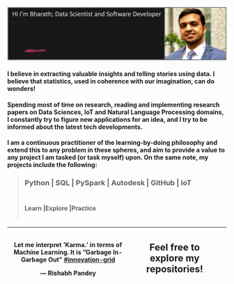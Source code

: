 
![Image description here](https://raw.githubusercontent.com/BharathKumarS/BharathKumarS/master/Bharath-Img_Intro.gif "Welcome to my GitHub")

#### I believe in extracting valuable insights and telling stories using data. I believe that statistics, used in coherence with our imagination, can do wonders! <br>

#### Spending most of time on research, reading and implementing research papers on Data Sciences, IoT and Natural Language Processing domains, I constantly try to figure new applications for an idea, and I try to be informed about the latest tech developments. <br>

#### I am a continuous practitioner of the learning-by-doing philosophy and extend this to any problem in these spheres, and aim to provide a value to any project I am tasked (or task myself) upon. On the same note, my projects include the following: <br>

> ### Python | SQL | PySpark | Autodesk | GitHub | IoT <br> <br>
> #### Learn |Explore |Practice <br> <br>

<table class='tg'>
  <thead>
    <tr>
      <th class='tg-0pky'>
        <div class='center'>
          <p lang="en" dir="ltr">Let me interpret ’Karma.’ in terms of Machine Learning. It is ”Garbage In-Garbage Out” 
          <a href="https://www.linkedin.com/in/innovationgrid/">#innovation-grid</a> 
          </p>&mdash; Rishabh Pandey
        </div>
      </th>
      <th class='tg-0pky'>
        <h2> Feel free to explore my repositories! </h2>
      <th>
    </tr>
  </thead>
</table>
